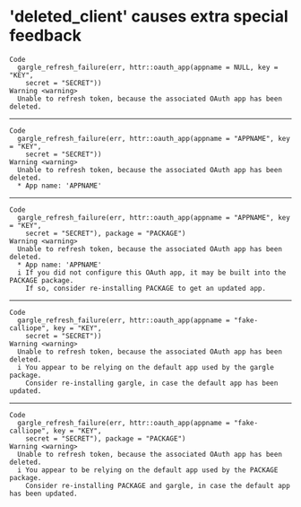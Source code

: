 # 'deleted_client' causes extra special feedback

    Code
      gargle_refresh_failure(err, httr::oauth_app(appname = NULL, key = "KEY",
        secret = "SECRET"))
    Warning <warning>
      Unable to refresh token, because the associated OAuth app has been deleted.

---

    Code
      gargle_refresh_failure(err, httr::oauth_app(appname = "APPNAME", key = "KEY",
        secret = "SECRET"))
    Warning <warning>
      Unable to refresh token, because the associated OAuth app has been deleted.
      * App name: 'APPNAME'

---

    Code
      gargle_refresh_failure(err, httr::oauth_app(appname = "APPNAME", key = "KEY",
        secret = "SECRET"), package = "PACKAGE")
    Warning <warning>
      Unable to refresh token, because the associated OAuth app has been deleted.
      * App name: 'APPNAME'
      i If you did not configure this OAuth app, it may be built into the PACKAGE package.
        If so, consider re-installing PACKAGE to get an updated app.

---

    Code
      gargle_refresh_failure(err, httr::oauth_app(appname = "fake-calliope", key = "KEY",
        secret = "SECRET"))
    Warning <warning>
      Unable to refresh token, because the associated OAuth app has been deleted.
      i You appear to be relying on the default app used by the gargle package.
        Consider re-installing gargle, in case the default app has been updated.

---

    Code
      gargle_refresh_failure(err, httr::oauth_app(appname = "fake-calliope", key = "KEY",
        secret = "SECRET"), package = "PACKAGE")
    Warning <warning>
      Unable to refresh token, because the associated OAuth app has been deleted.
      i You appear to be relying on the default app used by the PACKAGE package.
        Consider re-installing PACKAGE and gargle, in case the default app has been updated.

